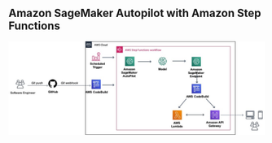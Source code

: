 Amazon SageMaker Autopilot with Amazon Step Functions
-

![End to end ML workflow with Amazon SageMaker Autopilot](./img/Machine-Learning-Recipe-with-Olalekan.jpg)
